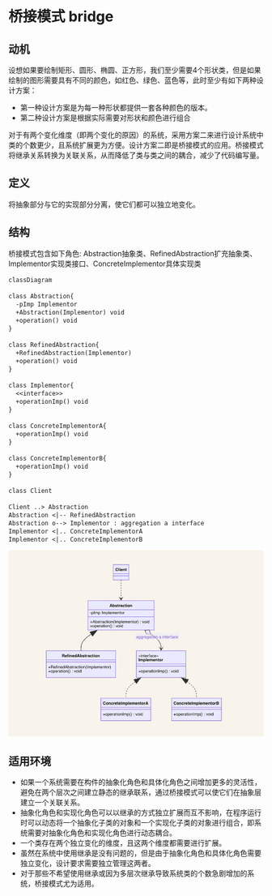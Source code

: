 # 桥接模式 bridge
## 动机
设想如果要绘制矩形、圆形、椭圆、正方形，我们至少需要4个形状类，但是如果绘制的图形需要具有不同的颜色，如红色、绿色、蓝色等，此时至少有如下两种设计方案：

- 第一种设计方案是为每一种形状都提供一套各种颜色的版本。
- 第二种设计方案是根据实际需要对形状和颜色进行组合

对于有两个变化维度（即两个变化的原因）的系统，采用方案二来进行设计系统中类的个数更少，且系统扩展更为方便。设计方案二即是桥接模式的应用。桥接模式将继承关系转换为关联关系，从而降低了类与类之间的耦合，减少了代码编写量。

## 定义
将抽象部分与它的实现部分分离，使它们都可以独立地变化。

## 结构
桥接模式包含如下角色: Abstraction抽象类、RefinedAbstraction扩充抽象类、Implementor实现类接口、ConcreteImplementor具体实现类
```mermaid
classDiagram

class Abstraction{
  -pImp Implementor
  +Abstraction(Implementor) void
  +operation() void
}

class RefinedAbstraction{
  +RefinedAbstraction(Implementor)
  +operation() void
}

class Implementor{
  <<interface>>
  +operationImp() void
}

class ConcreteImplementorA{
  +operationImp() void
}

class ConcreteImplementorB{
  +operationImp() void
}

class Client

Client ..> Abstraction
Abstraction <|-- RefinedAbstraction
Abstraction o--> Implementor : aggregation a interface
Implementor <|.. ConcreteImplementorA
Implementor <|.. ConcreteImplementorB
```
![bridge](../../img/bridge.png)

## 适用环境
- 如果一个系统需要在构件的抽象化角色和具体化角色之间增加更多的灵活性，避免在两个层次之间建立静态的继承联系，通过桥接模式可以使它们在抽象层建立一个关联关系。
- 抽象化角色和实现化角色可以以继承的方式独立扩展而互不影响，在程序运行时可以动态将一个抽象化子类的对象和一个实现化子类的对象进行组合，即系统需要对抽象化角色和实现化角色进行动态耦合。
- 一个类存在两个独立变化的维度，且这两个维度都需要进行扩展。
- 虽然在系统中使用继承是没有问题的，但是由于抽象化角色和具体化角色需要独立变化，设计要求需要独立管理这两者。
- 对于那些不希望使用继承或因为多层次继承导致系统类的个数急剧增加的系统，桥接模式尤为适用。